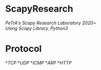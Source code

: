 # ScapyResearch   
_PeTrA's Scapy Research Laboratory 2020~_   
_Using Scapy Library, Python3_   

# Protocol
*_TCP_
*_UDP_
*_ICMP_
*_ARP_
*_HTTP_

